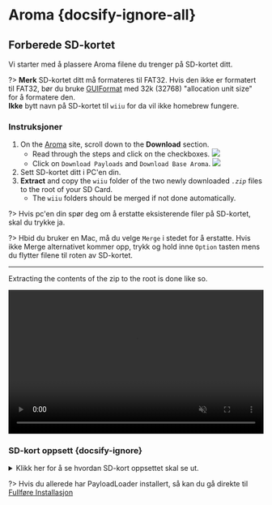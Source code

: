# Aroma {docsify-ignore-all}

## Forberede SD-kortet

Vi starter med å plassere Aroma filene du trenger på SD-kortet ditt.

?> **Merk** SD-kortet ditt må formateres til FAT32. Hvis den ikke er formatert til FAT32, bør du bruke [GUIFormat](http://ridgecrop.co.uk/index.htm?guiformat.htm) med 32k (32768) "allocation unit size" for å formatere den.  
**Ikke** bytt navn på SD-kortet til `wiiu` for da vil ikke homebrew fungere.

### Instruksjoner

1. On the [Aroma](https://aroma.foryour.cafe) site, scroll down to the **Download** section.
    - Read through the steps and click on the checkboxes. ![](../docs/assets/img/guide/Aroma_Box.png)
    - Click on `Download Payloads` and `Download Base Aroma`. ![](../docs/assets/img/guide/Aroma_DL.png)
1. Sett SD-kortet ditt i PC'en din.
1. **Extract** and copy the `wiiu` folder of the two newly downloaded *`.zip`* files to the root of your SD Card.
    - The `wiiu` folders should be merged if not done automatically.

?> Hvis pc'en din spør deg om å erstatte eksisterende filer på SD-kortet, skal du trykke ja.

?> Hbid du bruker en Mac, må du velge `Merge` i stedet for å erstatte. Hvis ikke Merge alternativet kommer opp, trykk og hold inne `Option` tasten mens du flytter filene til roten av SD-kortet.

----------
Extracting the contents of the zip to the root is done like so.
<div style="position: relative; padding-bottom: 56.25%; height: 0; overflow: hidden; max-width: 100%; height: auto;">
  <video style="position: absolute; top: 0; left: 0; width: 100%; height: 100%;" controls muted>
    <source src="docs/assets/img/guide/SD_Prep.mp4" type="video/mp4">
    Your browser does not support the video tag.
  </video>
</div>

### SD-kort oppsett {docsify-ignore}

<details>
<summary>Klikk her for å se hvordan SD-kort oppsettet skal se ut.</summary>

```
💾sd:
 ┗ 📂wiiu
   ┣ 📂apps
   ┃ ┣ 📂AromaUpdater
   ┃ ┃ ┗📜AromaUpdater.wuhb
   ┃ ┣ 📜PayloadLoaderInstaller.wuhb
   ┃ ┗ (All other apps should be here too)
   ┣ 📂environments
   ┃ ┗ 📂aroma
   ┃   ┣ 📂modules
   ┃   ┃ ┣ 📂setup
   ┃   ┃ ┃ ┣ 📜00_mocha.rpx
   ┃   ┃ ┃ ┣ 📜10_wums_loader.rpx
   ┃   ┃ ┃ ┗ 📜99_autoboot.rpx
   ┃   ┃ ┗ (All other Aroma modules ending with .wms should be here too)
   ┃   ┣ 📂plugins
   ┃   ┃ ┣ 📜AromaBasePlugin.wps
   ┃   ┃ ┣ 📜drc_region_free.wps
   ┃   ┃ ┣ 📜homebrew_on_menu.wps
   ┃   ┃ ┣ 📜regionfree.wps
   ┃   ┃ ┗ (All other Aroma plugins ending with .wps should be here too)
   ┃   ┗ 📜root.rpx
   ┣ 📂payloads
   ┃ ┣ 📂default
   ┃ ┃ ┗ 📜payload.elf
   ┃ ┗ 📂nanddumper
   ┃   ┗ 📜payload.elf
   ┣ 📜payload.rpx
   ┗ 📜payload.elf
```

</details>

?> Hvis du allerede har PayloadLoader installert, så kan du gå direkte til [Fullføre Installasjon](./finalizing-setup.md)
